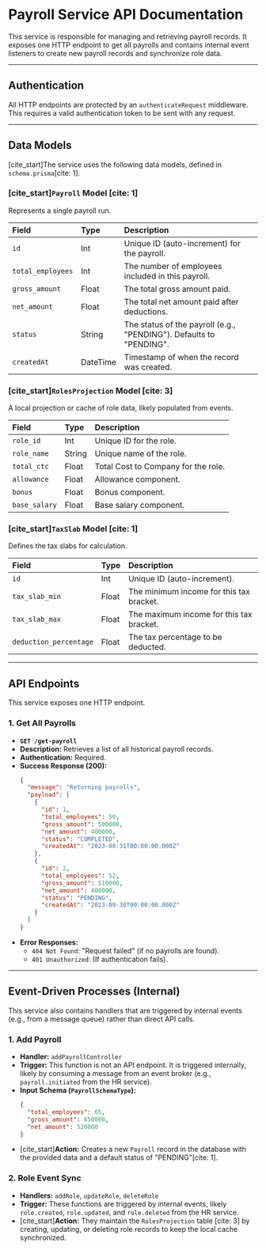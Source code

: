# Payroll Service API Documentation

This service is responsible for managing and retrieving payroll records. It exposes one HTTP endpoint to get all payrolls and contains internal event listeners to create new payroll records and synchronize role data.

---

## Authentication

All HTTP endpoints are protected by an `authenticateRequest` middleware. This requires a valid authentication token to be sent with any request.

---

## Data Models

[cite_start]The service uses the following data models, defined in `schema.prisma`[cite: 1].

### [cite_start]`Payroll` Model [cite: 1]

Represents a single payroll run.

| Field | Type | Description |
| :--- | :--- | :--- |
| `id` | Int | Unique ID (auto-increment) for the payroll. |
| `total_employees` | Int | The number of employees included in this payroll. |
| `gross_amount` | Float | The total gross amount paid. |
| `net_amount` | Float | The total net amount paid after deductions. |
| `status` | String | The status of the payroll (e.g., "PENDING"). Defaults to "PENDING". |
| `createdAt` | DateTime | Timestamp of when the record was created. |

### [cite_start]`RolesProjection` Model [cite: 3]

A local projection or cache of role data, likely populated from events.

| Field | Type | Description |
| :--- | :--- | :--- |
| `role_id` | Int | Unique ID for the role. |
| `role_name` | String | Unique name of the role. |
| `total_ctc` | Float | Total Cost to Company for the role. |
| `allowance` | Float | Allowance component. |
| `bonus` | Float | Bonus component. |
| `base_salary` | Float | Base salary component. |

### [cite_start]`TaxSlab` Model [cite: 1]

Defines the tax slabs for calculation.

| Field | Type | Description |
| :--- | :--- | :--- |
| `id` | Int | Unique ID (auto-increment). |
| `tax_slab_min` | Float | The minimum income for this tax bracket. |
| `tax_slab_max` | Float | The maximum income for this tax bracket. |
| `deduction_percentage`| Float | The tax percentage to be deducted. |

---

## API Endpoints

This service exposes one HTTP endpoint.

### 1. Get All Payrolls

* **`GET /get-payroll`**
* **Description:** Retrieves a list of all historical payroll records.
* **Authentication:** Required.
* **Success Response (200):**
    ```json
    {
      "message": "Returning payrolls",
      "payload": [
        {
          "id": 1,
          "total_employees": 50,
          "gross_amount": 500000,
          "net_amount": 400000,
          "status": "COMPLETED",
          "createdAt": "2023-08-31T00:00:00.000Z"
        },
        {
          "id": 2,
          "total_employees": 52,
          "gross_amount": 510000,
          "net_amount": 408000,
          "status": "PENDING",
          "createdAt": "2023-09-30T00:00:00.000Z"
        }
      ]
    }
    ```
* **Error Responses:**
    * `404 Not Found`: "Request failed" (if no payrolls are found).
    * `401 Unauthorized`: (If authentication fails).

---

## Event-Driven Processes (Internal)

This service also contains handlers that are triggered by internal events (e.g., from a message queue) rather than direct API calls.

### 1. Add Payroll

* **Handler:** `addPayrollController`
* **Trigger:** This function is not an API endpoint. It is triggered internally, likely by consuming a message from an event broker (e.g., `payroll.initiated` from the HR service).
* **Input Schema (`PayrollSchemaType`):**
    ```json
    {
      "total_employees": 65,
      "gross_amount": 650000,
      "net_amount": 520000
    }
    ```
* [cite_start]**Action:** Creates a new `Payroll` record in the database with the provided data and a default status of "PENDING"[cite: 1].

### 2. Role Event Sync

* **Handlers:** `addRole`, `updateRole`, `deleteRole`
* **Trigger:** These functions are triggered by internal events, likely `role.created`, `role.updated`, and `role.deleted` from the HR service.
* [cite_start]**Action:** They maintain the `RolesProjection` table [cite: 3] by creating, updating, or deleting role records to keep the local cache synchronized.